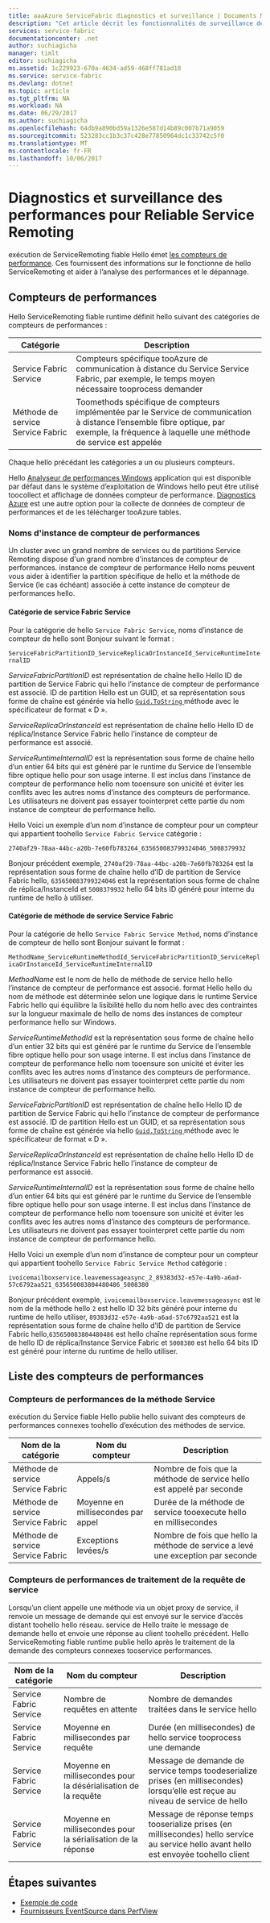 ```yaml
---
title: aaaAzure ServiceFabric diagnostics et surveillance | Documents Microsoft
description: "Cet article décrit les fonctionnalités de surveillance de performances hello dans hello ServiceRemoting fiable de l’infrastructure de Service runtime, tels que les compteurs de performance émis par celui-ci."
services: service-fabric
documentationcenter: .net
author: suchiagicha
manager: timlt
editor: suchiagicha
ms.assetid: 1c229923-670a-4634-ad59-468ff781ad18
ms.service: service-fabric
ms.devlang: dotnet
ms.topic: article
ms.tgt_pltfrm: NA
ms.workload: NA
ms.date: 06/29/2017
ms.author: suchiagicha
ms.openlocfilehash: 64db9a890bd59a1326e587d14b89c007b71a9059
ms.sourcegitcommit: 523283cc1b3c37c428e77850964dc1c33742c5f0
ms.translationtype: MT
ms.contentlocale: fr-FR
ms.lasthandoff: 10/06/2017
---
```

# <a name="diagnostics-and-performance-monitoring-for-reliable-service-remoting"></a>Diagnostics et surveillance des performances pour Reliable Service Remoting
exécution de ServiceRemoting fiable Hello émet [les compteurs de performance](https://msdn.microsoft.com/library/system.diagnostics.performancecounter.aspx). Ces fournissent des informations sur le fonctionne de hello ServiceRemoting et aider à l’analyse des performances et le dépannage.


## <a name="performance-counters"></a>Compteurs de performances
Hello ServiceRemoting fiable runtime définit hello suivant des catégories de compteurs de performances :

| Catégorie | Description |
| --- | --- |
| Service Fabric Service |Compteurs spécifique tooAzure de communication à distance du Service Service Fabric, par exemple, le temps moyen nécessaire tooprocess demander |
| Méthode de service Service Fabric |Toomethods spécifique de compteurs implémentée par le Service de communication à distance l’ensemble fibre optique, par exemple, la fréquence à laquelle une méthode de service est appelée |

Chaque hello précédant les catégories a un ou plusieurs compteurs.

Hello [Analyseur de performances Windows](https://technet.microsoft.com/library/cc749249.aspx) application qui est disponible par défaut dans le système d’exploitation de Windows hello peut être utilisé toocollect et affichage de données compteur de performance. [Diagnostics Azure](../cloud-services/cloud-services-dotnet-diagnostics.md) est une autre option pour la collecte de données de compteur de performances et de les télécharger tooAzure tables.

### <a name="performance-counter-instance-names"></a>Noms d'instance de compteur de performances
Un cluster avec un grand nombre de services ou de partitions Service Remoting dispose d'un grand nombre d'instances de compteur de performances. instance de compteur de performance Hello noms peuvent vous aider à identifier la partition spécifique de hello et la méthode de Service (le cas échéant) associée à cette instance de compteur de performances hello.

#### <a name="service-fabric-service-category"></a>Catégorie de service Fabric Service
Pour la catégorie de hello `Service Fabric Service`, noms d’instance de compteur de hello sont Bonjour suivant le format :

`ServiceFabricPartitionID_ServiceReplicaOrInstanceId_ServiceRuntimeInternalID`

*ServiceFabricPartitionID* est représentation de chaîne hello Hello ID de partition de Service Fabric qui hello l’instance de compteur de performance est associé. ID de partition Hello est un GUID, et sa représentation sous forme de chaîne est générée via hello [ `Guid.ToString` ](https://msdn.microsoft.com/library/97af8hh4.aspx) méthode avec le spécificateur de format « D ».

*ServiceReplicaOrInstanceId* est représentation de chaîne hello Hello ID de réplica/Instance Service Fabric hello l’instance de compteur de performance est associé.

*ServiceRuntimeInternalID* est la représentation sous forme de chaîne hello d’un entier 64 bits qui est généré par le runtime du Service de l’ensemble fibre optique hello pour son usage interne. Il est inclus dans l’instance de compteur de performance hello nom tooensure son unicité et éviter les conflits avec les autres noms d’instance des compteurs de performance. Les utilisateurs ne doivent pas essayer toointerpret cette partie du nom instance de compteur de performance hello.

Hello Voici un exemple d’un nom d’instance de compteur pour un compteur qui appartient toohello `Service Fabric Service` catégorie :

`2740af29-78aa-44bc-a20b-7e60fb783264_635650083799324046_5008379932`

Bonjour précédent exemple, `2740af29-78aa-44bc-a20b-7e60fb783264` est la représentation sous forme de chaîne hello d’ID de partition de Service Fabric hello, `635650083799324046` est la représentation sous forme de chaîne de réplica/InstanceId et `5008379932` hello 64 bits ID généré pour interne du runtime de hello à utiliser.

#### <a name="service-fabric-service-method-category"></a>Catégorie de méthode de service Service Fabric
Pour la catégorie de hello `Service Fabric Service Method`, noms d’instance de compteur de hello sont Bonjour suivant le format :

`MethodName_ServiceRuntimeMethodId_ServiceFabricPartitionID_ServiceReplicaOrInstanceId_ServiceRuntimeInternalID`

*MethodName* est le nom de hello de méthode de service hello hello l’instance de compteur de performance est associé. format Hello hello du nom de méthode est déterminée selon une logique dans le runtime Service Fabric hello qui équilibre la lisibilité hello du nom hello avec des contraintes sur la longueur maximale de hello de noms des instances de compteur performance hello sur Windows.

*ServiceRuntimeMethodId* est la représentation sous forme de chaîne hello d’un entier 32 bits qui est généré par le runtime du Service de l’ensemble fibre optique hello pour son usage interne. Il est inclus dans l’instance de compteur de performance hello nom tooensure son unicité et éviter les conflits avec les autres noms d’instance des compteurs de performance. Les utilisateurs ne doivent pas essayer toointerpret cette partie du nom instance de compteur de performance hello.

*ServiceFabricPartitionID* est représentation de chaîne hello Hello ID de partition de Service Fabric qui hello l’instance de compteur de performance est associé. ID de partition Hello est un GUID, et sa représentation sous forme de chaîne est générée via hello [ `Guid.ToString` ](https://msdn.microsoft.com/library/97af8hh4.aspx) méthode avec le spécificateur de format « D ».

*ServiceReplicaOrInstanceId* est représentation de chaîne hello Hello ID de réplica/Instance Service Fabric hello l’instance de compteur de performance est associé.

*ServiceRuntimeInternalID* est la représentation sous forme de chaîne hello d’un entier 64 bits qui est généré par le runtime du Service de l’ensemble fibre optique hello pour son usage interne. Il est inclus dans l’instance de compteur de performance hello nom tooensure son unicité et éviter les conflits avec les autres noms d’instance des compteurs de performance. Les utilisateurs ne doivent pas essayer toointerpret cette partie du nom instance de compteur de performance hello.

Hello Voici un exemple d’un nom d’instance de compteur pour un compteur qui appartient toohello `Service Fabric Service Method` catégorie :

`ivoicemailboxservice.leavemessageasync_2_89383d32-e57e-4a9b-a6ad-57c6792aa521_635650083804480486_5008380`

Bonjour précédent exemple, `ivoicemailboxservice.leavemessageasync` est le nom de la méthode hello `2` est hello ID 32 bits généré pour interne du runtime de hello utiliser, `89383d32-e57e-4a9b-a6ad-57c6792aa521` est la représentation sous forme de chaîne hello d’ID de partition de Service Fabric hello,`635650083804480486` est hello chaîne représentation sous forme de hello ID de réplica/Instance Service Fabric et `5008380` est hello 64 bits ID est généré pour interne du runtime de hello utiliser.

## <a name="list-of-performance-counters"></a>Liste des compteurs de performances
### <a name="service-method-performance-counters"></a>Compteurs de performances de la méthode Service

exécution du Service fiable Hello publie hello suivant des compteurs de performances connexes toohello d’exécution des méthodes de service.

| Nom de la catégorie | Nom du compteur | Description |
| --- | --- | --- |
| Méthode de service Service Fabric |Appels/s |Nombre de fois que la méthode de service hello est appelé par seconde |
| Méthode de service Service Fabric |Moyenne en millisecondes par appel |Durée de la méthode de service tooexecute hello en millisecondes |
| Méthode de service Service Fabric |Exceptions levées/s |Nombre de fois que hello la méthode de service a levé une exception par seconde |

### <a name="service-request-processing-performance-counters"></a>Compteurs de performances de traitement de la requête de service
Lorsqu’un client appelle une méthode via un objet proxy de service, il renvoie un message de demande qui est envoyé sur le service d’accès distant toohello hello réseau. service de Hello traite le message de demande hello et envoie une réponse au client toohello précédent. Hello ServiceRemoting fiable runtime publie hello après le traitement de la demande des compteurs connexes tooservice performances.

| Nom de la catégorie | Nom du compteur | Description |
| --- | --- | --- |
| Service Fabric Service |Nombre de requêtes en attente |Nombre de demandes traitées dans le service hello |
| Service Fabric Service |Moyenne en millisecondes par requête |Durée (en millisecondes) de hello service tooprocess une demande |
| Service Fabric Service |Moyenne en millisecondes pour la désérialisation de la requête |Message de demande de service temps toodeserialize prises (en millisecondes) lorsqu’elle est reçue au niveau de service de hello |
| Service Fabric Service |Moyenne en millisecondes pour la sérialisation de la réponse |Message de réponse temps tooserialize prises (en millisecondes) hello service au service hello avant hello est envoyée toohello client |

## <a name="next-steps"></a>Étapes suivantes
* [Exemple de code](https://github.com/Azure/servicefabric-samples)
* [Fournisseurs EventSource dans PerfView](https://blogs.msdn.microsoft.com/vancem/2012/07/09/introduction-tutorial-logging-etw-events-in-c-system-diagnostics-tracing-eventsource/)
